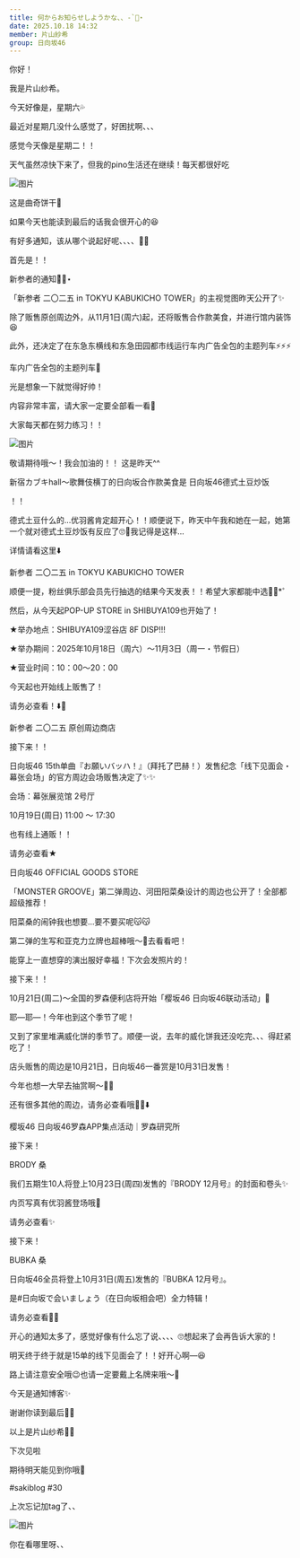 ```yaml
---
title: 何からお知らせしようかな、、-`📢⋆
date: 2025.10.18 14:32
member: 片山紗希
group: 日向坂46
---
```


你好！


我是片山纱希。


今天好像是，星期六💦

最近对星期几没什么感觉了，好困扰啊、、、


感觉今天像是星期二！！


天气虽然凉快下来了，但我的pino生活还在继续！每天都很好吃


![图片](https://cdn.hinatazaka46.com/files/14/diary/official/member/moblog/202510/mobV82X9M.jpg)

这是曲奇饼干🍪


如果今天也能读到最后的话我会很开心的😆


有好多通知，该从哪个说起好呢、、、、😵‍💫


首先是！！

新参者的通知⋆͛📢⋆


「新参者 二〇二五 in TOKYU KABUKICHO TOWER」的主视觉图昨天公开了✨


除了贩售原创周边外，从11月1日(周六)起，还将贩售合作款美食，并进行馆内装饰😆


此外，还决定了在东急东横线和东急田园都市线运行车内广告全包的主题列车⚡️⚡️⚡️


车内广告全包的主题列车🥹

光是想象一下就觉得好帅！

内容非常丰富，请大家一定要全部看一看🩵


大家每天都在努力练习！！

![图片](https://cdn.hinatazaka46.com/files/14/diary/official/member/moblog/202510/mob8kvyDm.jpg)

敬请期待哦～！我会加油的！！ 这是昨天^^


新宿カブキhall〜歌舞伎横丁的日向坂合作款美食是
日向坂46德式土豆炒饭

！！


德式土豆什么的...优羽酱肯定超开心！！顺便说下，昨天中午我和她在一起，她第一个就对德式土豆炒饭有反应了🙄💚我记得是这样...


详情请看这里⬇️


新参者 二〇二五 in TOKYU KABUKICHO TOWER


顺便一提，粉丝俱乐部会员先行抽选的结果今天发表！！希望大家都能中选🙏🍀*゜



然后，从今天起POP-UP STORE in SHIBUYA109也开始了！


★举办地点：SHIBUYA109涩谷店 8F DISP!!!

★举办期间：2025年10月18日（周六）～11月3日（周一・节假日）

★营业时间：10：00～20：00


今天起也开始线上贩售了！

请务必查看！⬇️🔗

新参者 二〇二五 原创周边商店






接下来！！

日向坂46 15th单曲『お願いバッハ！』（拜托了巴赫！）发售纪念「线下见面会・幕张会场」的官方周边会场贩售决定了✨✨


会场：幕张展览馆 2号厅

10月19日(周日) 11:00 ～ 17:30


也有线上通贩！！

请务必查看★

日向坂46 OFFICIAL GOODS STORE


「MONSTER GROOVE」第二弹周边、河田阳菜桑设计的周边也公开了！全部都超级推荐！


阳菜桑的闹钟我也想要...要不要买呢😽😽


第二弹的生写和亚克力立牌也超棒哦〜🤫去看看吧！

能穿上一直想穿的演出服好幸福！下次会发照片的！




接下来！！

10月21日(周二)～全国的罗森便利店将开始「樱坂46 日向坂46联动活动」🩵


耶—耶—！今年也到这个季节了呢！

又到了家里堆满威化饼的季节了。顺便一说，去年的威化饼我还没吃完、、、得赶紧吃了！


店头贩售的周边是10月21日，日向坂46一番赏是10月31日发售！

今年也想一大早去抽赏啊～🏃‍♂️


还有很多其他的周边，请务必查看哦✌🏻⬇️

樱坂46 日向坂46罗森APP集点活动｜罗森研究所




接下来！

BRODY
桑

我们五期生10人将登上10月23日(周四)发售的『BRODY 12月号』的封面和卷头✨

内页写真有优羽酱登场哦💚


请务必查看✨



接下来！

BUBKA
桑

日向坂46全员将登上10月31日(周五)发售的『BUBKA 12月号』。

是#日向坂で会いましょう（在日向坂相会吧）全力特辑！

请务必查看🫶🏻




开心的通知太多了，感觉好像有什么忘了说、、、、🙄想起来了会再告诉大家的！





明天终于终于就是15单的线下见面会了！！好开心啊—😆

路上请注意安全哦😉也请一定要戴上名牌来哦～📛



今天是通知博客✨

谢谢你读到最后🫶🏻





以上是片山纱希🐰🩵

下次见啦




期待明天能见到你哦💖




#sakiblog #30

上次忘记加tag了、、

![图片](https://cdn.hinatazaka46.com/files/14/diary/official/member/moblog/202510/mobfDW4zo.jpg)

你在看哪里呀、、
